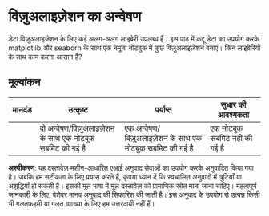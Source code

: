 # विज़ुअलाइज़ेशन का अन्वेषण

डेटा विज़ुअलाइज़ेशन के लिए कई अलग-अलग लाइब्रेरी उपलब्ध हैं। इस पाठ में कद्दू डेटा का उपयोग करके matplotlib और seaborn के साथ एक नमूना नोटबुक में कुछ विज़ुअलाइज़ेशन बनाएं। किन लाइब्रेरियों के साथ काम करना आसान है?
## मूल्यांकन

| मानदंड | उत्कृष्ट | पर्याप्त | सुधार की आवश्यकता |
| -------- | --------- | -------- | ----------------- |
|          | दो अन्वेषण/विज़ुअलाइज़ेशन के साथ एक नोटबुक सबमिट की गई है         |   एक अन्वेषण/विज़ुअलाइज़ेशन के साथ एक नोटबुक सबमिट की गई है       |  एक नोटबुक सबमिट नहीं की गई है                 |

**अस्वीकरण**:
यह दस्तावेज़ मशीन-आधारित एआई अनुवाद सेवाओं का उपयोग करके अनुवादित किया गया है। जबकि हम सटीकता के लिए प्रयास करते हैं, कृपया ध्यान दें कि स्वचालित अनुवादों में त्रुटियाँ या अशुद्धियाँ हो सकती हैं। इसकी मूल भाषा में मूल दस्तावेज़ को प्रामाणिक स्रोत माना जाना चाहिए। महत्वपूर्ण जानकारी के लिए, पेशेवर मानव अनुवाद की सिफारिश की जाती है। इस अनुवाद के उपयोग से उत्पन्न किसी भी गलतफहमी या गलत व्याख्या के लिए हम उत्तरदायी नहीं हैं।